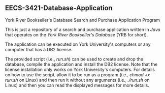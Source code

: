 ## EECS-3421-Database-Application

York River Bookseller's Database Search and Purchase Application Program

This is just a repository of a search and purchase application written in *Java* that operates on the *York River Bookseller's Database* (YRB for short).

The application can be executed on York University's computers or any computer that has a DB2 license.

The provided script (i.e., *run.sh*) can be used to create and drop the database, compile the application and install the DB2 license. Note that the license installation only works on York University's computers.
For details on how to use the script, allow it to be run as a program (i.e., *chmod +x run.sh* on Linux) and then run it without any arguments (i.e., *./run.sh* on Linux) and then you can read the displayed messages for more details.

